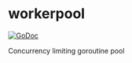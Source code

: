 # workerpool
[![GoDoc](https://godoc.org/github.com/gammazero/workerpool?status.svg)](https://godoc.org/github.com/gammazero/workerpool)

Concurrency limiting goroutine pool
